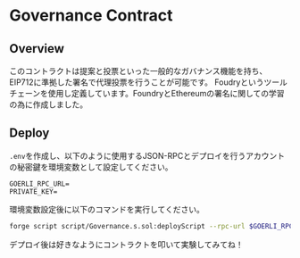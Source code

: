 # Governance Contract
## Overview
このコントラクトは提案と投票といった一般的なガバナンス機能を持ち、EIP712に準拠した署名で代理投票を行うことが可能です。
Foudryというツールチェーンを使用し定義しています。FoundryとEthereumの署名に関しての学習の為に作成しました。

## Deploy
`.env`を作成し、以下のように使用するJSON-RPCとデプロイを行うアカウントの秘密鍵を環境変数として設定してください。
```env
GOERLI_RPC_URL=
PRIVATE_KEY=
```
環境変数設定後に以下のコマンドを実行してください。
```bash
forge script script/Governance.s.sol:deployScript --rpc-url $GOERLI_RPC_URL --broadcast --verify -vvvv
```
デプロイ後は好きなようにコントラクトを叩いて実験してみてね！